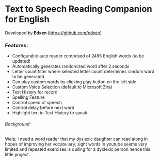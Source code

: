# Text to Speech Reading Companion for English
Developed by **Edxen** (https://github.com/edxen)

### Features:
- Configurable auto reader comprised of 2465 English words (to be updated)
- Automatically generates randomized word after 2 seconds
- Letter count filter where selected letter count determines random word to be generated
- Can play custom words by clicking play button on the left side
- Custom Voice Selection (default to Microsoft Zira)
- Text History for record
- Spelling Feature
- Control speed of speech
- Control delay before next word
- Highlight text in Text History to speak

###### Background:
Welp, I need a word reader that my dyslexic daughter can read along in hopes of improving her vocabulary, sight words in youtube seems very limited and repeated exercises is dulling for a dyxlexic person hence this little project.